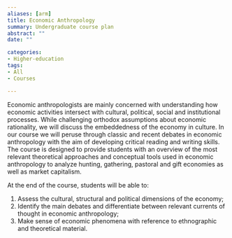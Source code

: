 ```yaml
---
aliases: [arm]
title: Economic Anthropology
summary: Undergraduate course plan
abstract: ""
date: ""

categories:
- Higher-education
tags:
- All
- Courses

---
```


Economic anthropologists are mainly concerned with understanding how economic activities intersect with cultural, political, social and institutional processes. While challenging orthodox assumptions about economic rationality, we will discuss the embeddedness of the economy in culture. 
In our course we will peruse through classic and recent debates in economic anthropology with the aim of developing critical reading and writing skills. 
The course is designed to provide students with an overview of the most relevant theoretical approaches and conceptual tools used in economic anthropology to analyze hunting, gathering, pastoral and gift economies as well as market capitalism.

At the end of the course, students will be able to:
1) Assess the cultural, structural and political dimensions of the economy;
2) Identify the main debates and differentiate between relevant currents of thought in economic anthropology;
3) Make sense of economic phenomena with reference to ethnographic and theoretical material. 


